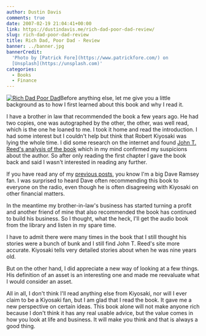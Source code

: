 ```yaml
---
author: Dustin Davis
comments: true
date: 2007-02-19 21:04:41+00:00
link: https://dustindavis.me/rich-dad-poor-dad-review/
slug: rich-dad-poor-dad-review
title: Rich Dad, Poor Dad - Review
banner: ../banner.jpg
bannerCredit:
  'Photo by [Patrick Fore](https://www.patrickfore.com/) on
  [Unsplash](https://unsplash.com)'
categories:
  - Books
  - Finance
---
```


[![Rich Dad Poor Dad](http://ec1.images-amazon.com/images/P/0446677450.01._SCMZZZZZZZ_V1134568041_.jpg)](http://www.amazon.com/gp/redirect.html%3FASIN=0446677450%26tag=ldspdacom-20%26lcode=xm2%26cID=2025%26ccmID=165953%26location=/o/ASIN/0446677450%253FSubscriptionId=0SJZR47BQGX60PK1RXG2)Before
anything else, let me give you a little background as to how I first learned
about this book and why I read it.

I have a brother in law that recommended the book a few years ago. He had two
copies, one was autographed by the other, the other, was well read, which is the
one he loaned to me. I took it home and read the introduction. I had some
interest but I couldn't help but think that Robert Kiyosaki was lying the whole
time. I did some research on the internet and found
[John T. Reed's analysis of the book](http://www.johntreed.com/Kiyosaki.html)
which in my mind confirmed my suspicions about the author. So after only reading
the first chapter I gave the book back and said I wasn't interested in reading
any further.

If you have read any of my
[previous posts](http://www.nerdydork.com/?s=dave+ramsey), you know I'm a big
Dave Ramsey fan. I was surprised to heard Dave often recommending this book to
everyone on the radio, even though he is often disagreeing with Kiyosaki on
other financial matters.

In the meantime my brother-in-law's business has started turning a profit and
another friend of mine that also recommended the book has continued to build his
business. So I thought, what the heck, I'll get the audio book from the library
and listen in my spare time.

I have to admit there were many times in the book that I still thought his
stories were a bunch of bunk and I still find John T. Reed's site more accurate.
Kiyosaki tells very detailed stories about when he was nine years old.

But on the other hand, I did appreciate a new way of looking at a few things.
His definition of an asset is an interesting one and made me reevaluate what I
would consider an asset.

All in all, I don't think I'll read anything else from Kiyosaki, nor will I ever
claim to be a Kiyosaki fan, but I am glad that I read the book. It gave me a new
perspective on certain ideas. This book alone will not make anyone rich because
I don't think it has any real usable advice, but the value comes in how you look
at life and business. It will make you think and that is always a good thing.

